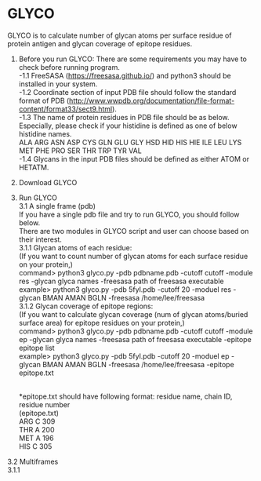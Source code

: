 # GLYCO

GLYCO is to calculate number of glycan atoms per surface residue of protein antigen and glycan coverage of epitope residues.

1. Before you run GLYCO: There are some requirements you may have to check before running program.<br />
 -1.1 FreeSASA (https://freesasa.github.io/) and python3 should be installed in your system.<br />
 -1.2 Coordinate section of input PDB file should follow the standard format of PDB (http://www.wwpdb.org/documentation/file-format-content/format33/sect9.html).<br />
 -1.3 The name of protein residues in PDB file should be as below. Especially, please check if your histidine is defined as one of below histidine names.<br />
    ALA ARG ASN ASP CYS GLN GLU GLY HSD HID HIS HIE ILE LEU LYS MET PHE PRO SER THR TRP TYR VAL<br />
 -1.4 Glycans in the input PDB files should be defined as either ATOM or HETATM.<br />

2. Download GLYCO

3. Run GLYCO<br />
  3.1 A single frame (pdb)<br />
     If you have a single pdb file and try to run GLYCO, you should follow below.<br />
     There are two modules in GLYCO script and user can choose based on their interest.<br />
    3.1.1 Glycan atoms of each residue:<br />
          (If you want to count number of glycan atoms for each surface residue on your protein,)<br />
    command> python3 glyco.py -pdb pdbname.pdb -cutoff cutoff -module res -glycan glyca names -freesasa path of freesasa executable<br />
    example> python3 glyco.py -pdb 5fyl.pdb -cutoff 20 -moduel res -glycan BMAN AMAN BGLN -freesasa /home/lee/freesasa<br />
    3.1.2 Glycan coverage of epitope regions:<br />
          (If you want to calculate glycan coverage (num of glycan atoms/buried surface area) for epitope residues on your protein,)<br />
    command> python3 glyco.py -pdb pdbname.pdb -cutoff cutoff -module ep -glycan glyca names -freesasa path of freesasa executable -epitope epitope list <br />
    example> python3 glyco.py -pdb 5fyl.pdb -cutoff 20 -moduel ep -glycan BMAN AMAN BGLN -freesasa /home/lee/freesasa -epitope epitope.txt<br /><br />
    
    *epitope.txt should have following format: residue name, chain ID, residue number<br />
    (epitope.txt)<br />
     ARG C 309<br />
     THR A 200<br />
     MET A 196<br />
     HIS C 305<br /> 
 
 3.2 Multiframes<br />
   3.1.1<br /> 
